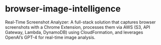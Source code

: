 # browser-image-intelligence
Real-Time Screenshot Analyzer: A full-stack solution that captures browser screenshots with a Chrome Extension, processes them via AWS (S3, API Gateway, Lambda, DynamoDB) using CloudFormation, and leverages OpenAI’s GPT-4 for real-time image analysis.
